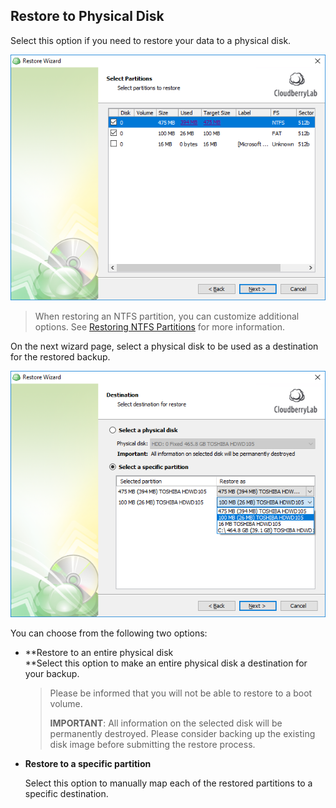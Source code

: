 ## Restore to Physical Disk

Select this option if you need to restore your data to a physical disk.

![](/assets/image-based-select-partitions.png)

> When restoring an NTFS partition, you can customize additional options. See [Restoring NTFS Partitions](/concepts/restoring-ntfs-partitions.md) for more information.

On the next wizard page, select a physical disk to be used as a destination for the restored backup.

![](/assets/image-based-restore-physical-destination.png)

You can choose from the following two options:

* **Restore to an entire physical disk            
  **Select this option to make an entire physical disk a destination for your backup.

  > Please be informed that you will not be able to restore to a boot volume.
  >
  > **IMPORTANT**: All information on the selected disk will be permanently destroyed. Please consider backing up the existing disk image before submitting the restore process.

* **Restore to a specific partition**

  Select this option to manually map each of the restored partitions to a specific destination.



